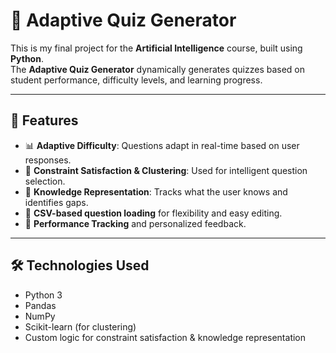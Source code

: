 # 🧠 Adaptive Quiz Generator

This is my final project for the **Artificial Intelligence** course, built using **Python**.  
The **Adaptive Quiz Generator** dynamically generates quizzes based on student performance, difficulty levels, and learning progress.

---

## 🚀 Features
- 📊 **Adaptive Difficulty**: Questions adapt in real-time based on user responses.
- 🧩 **Constraint Satisfaction & Clustering**: Used for intelligent question selection.
- 🧠 **Knowledge Representation**: Tracks what the user knows and identifies gaps.
- 💾 **CSV-based question loading** for flexibility and easy editing.
- 🎯 **Performance Tracking** and personalized feedback.

---

## 🛠️ Technologies Used
- Python 3  
- Pandas  
- NumPy  
- Scikit-learn (for clustering)  
- Custom logic for constraint satisfaction & knowledge representation  


